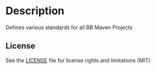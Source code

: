 # Description

Defines various standards for all BB Maven Projects

## License

See the [LICENSE](LICENSE.md) file for license rights and limitations (MIT)